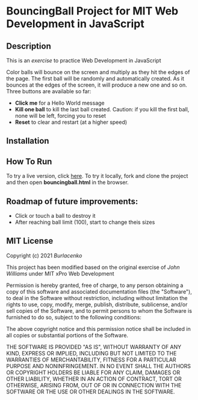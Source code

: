 <h1>BouncingBall Project for <strong>MIT Web Development in JavaScript</strong></h1>

<h2>Description</h2>
<p>This is an <em>exercise</em> to practice Web Development in JavaScript</p>
<p>Color balls will bounce on the screen and multiply as they hit the edges of the page. The first ball will be randomly and automatically created. As it bounces at the edges of the screen, it will produce a new one and so on. Three buttons are available so far:
<ul>
<li><strong>Click me</strong> for a Hello World message</li>
<li><strong>Kill one ball</strong> to kill the last ball created. Caution: if you kill the first ball, none will be left, forcing you to reset</li>
<li><strong>Reset</strong> to clear and restart (at a higher speed)</li>
</ul>
</p>

<h2>Installation</h2>
<h2>How To Run</h2>
<p>To try a live version, click <a href="https://burlacenko.github.io/BouncingBalls/bouncingball.html">here</a>. To try it locally, fork and clone the project and then open <strong>bouncingball.html</strong> in the browser.
</p>

<h2>Roadmap of future improvements:</h2>
<p>
<ul>
<li>Click or touch a ball to destroy it</li>
<li>After reaching ball limit (100), start to change theis sizes</li>
</ul>
</p>

<h2>MIT License</h2>
Copyright (c) 2021 <em>Burlacenko</em>

This project has been modified based on the original exercise of <em>John Williams</em>
under MIT xPro Web Development

Permission is hereby granted, free of charge, to any person obtaining a copy
of this software and associated documentation files (the "Software"), to deal
in the Software without restriction, including without limitation the rights
to use, copy, modify, merge, publish, distribute, sublicense, and/or sell
copies of the Software, and to permit persons to whom the Software is
furnished to do so, subject to the following conditions:

The above copyright notice and this permission notice shall be included in all
copies or substantial portions of the Software.

THE SOFTWARE IS PROVIDED "AS IS", WITHOUT WARRANTY OF ANY KIND, EXPRESS OR
IMPLIED, INCLUDING BUT NOT LIMITED TO THE WARRANTIES OF MERCHANTABILITY,
FITNESS FOR A PARTICULAR PURPOSE AND NONINFRINGEMENT. IN NO EVENT SHALL THE
AUTHORS OR COPYRIGHT HOLDERS BE LIABLE FOR ANY CLAIM, DAMAGES OR OTHER
LIABILITY, WHETHER IN AN ACTION OF CONTRACT, TORT OR OTHERWISE, ARISING FROM,
OUT OF OR IN CONNECTION WITH THE SOFTWARE OR THE USE OR OTHER DEALINGS IN THE
SOFTWARE.